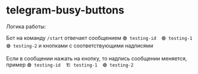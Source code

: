 # telegram-busy-buttons

Логика работы:

Бот на команду `/start` отвечает сообщением `🟢 testing-id  🟢 testing-1  🟢 testing-2` и кнопками с соответствующими надписями

Если в сообщении нажать на кнопку, то надпись сообщении меняется, пример `🟢 testing-id  🏗️ testing-1  🟢 testing-2`
